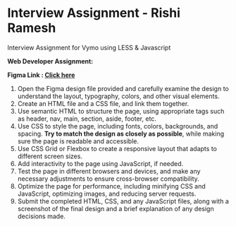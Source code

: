 # Interview Assignment - Rishi Ramesh
Interview Assignment for Vymo using LESS &amp; Javascript

<p><strong>Web Developer Assignment:&nbsp;</strong></p>
<p><strong>Figma Link : </strong><a href="https://www.figma.com/file/Wxb8UySKyf8hX0i7GFcpVI/Assignment?node-id=1%3A177&amp;t=OgU8EVY2sXhiQASc-1"><strong>Click here</strong></a></p>
<ol>
<li>Open the Figma design file provided and carefully examine the design to understand the layout, typography, colors, and other visual elements.</li>
<li>Create an HTML file and a CSS file, and link them together.</li>
<li>Use semantic HTML to structure the page, using appropriate tags such as header, nav, main, section, aside, footer, etc.</li>
<li>Use CSS to style the page, including fonts, colors, backgrounds, and spacing. <strong>Try to match the design as closely as possible</strong>, while making sure the page is readable and accessible.</li>
<li>Use CSS Grid or Flexbox to create a responsive layout that adapts to different screen sizes.</li>
<li>Add interactivity to the page using JavaScript, if needed.</li>
<li>Test the page in different browsers and devices, and make any necessary adjustments to ensure cross-browser compatibility.</li>
<li>Optimize the page for performance, including minifying CSS and JavaScript, optimizing images, and reducing server requests.</li>
<li>Submit the completed HTML, CSS, and any JavaScript files, along with a screenshot of the final design and a brief explanation of any design decisions made.</li>
</ol>
